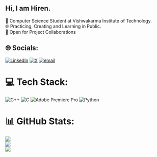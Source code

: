 ## Hi, I am Hiren.

🧠 Computer Science Student at Vishwakarma Institute of Technology. <br/>
🌐 Practicing, Creating and Learning in Public. <br/>
🤝 Open for Project Collaborations <br/>



## 🌐 Socials:
[![LinkedIn](https://img.shields.io/badge/LinkedIn-%230077B5.svg?logo=linkedin&logoColor=white)](https://linkedin.com/in/hirenwaghmare) [![X](https://img.shields.io/badge/X-black.svg?logo=X&logoColor=white)](https://x.com/maybe_hiren) [![email](https://img.shields.io/badge/Email-D14836?logo=gmail&logoColor=white)](mailto:hirenwaghmare25@gmail.com) 

# 💻 Tech Stack:
![C++](https://img.shields.io/badge/c++-%2300599C.svg?style=for-the-badge&logo=c%2B%2B&logoColor=white) ![C](https://img.shields.io/badge/c-%2300599C.svg?style=for-the-badge&logo=c&logoColor=white) ![Adobe Premiere Pro](https://img.shields.io/badge/Adobe%20Premiere%20Pro-9999FF.svg?style=for-the-badge&logo=Adobe%20Premiere%20Pro&logoColor=white) ![Python](https://img.shields.io/badge/python-3670A0?style=for-the-badge&logo=python&logoColor=ffdd54)
# 📊 GitHub Stats:
![](https://github-readme-stats.vercel.app/api?username=maybe0hiren&theme=dark&hide_border=false&include_all_commits=false&count_private=false)<br/>
![](https://nirzak-streak-stats.vercel.app/?user=maybe0hiren&theme=dark&hide_border=false)<br/>
![](https://github-readme-stats.vercel.app/api/top-langs/?username=maybe0hiren&theme=dark&hide_border=false&include_all_commits=false&count_private=false&layout=compact)

<!-- Proudly created with GPRM ( https://gprm.itsvg.in ) -->

